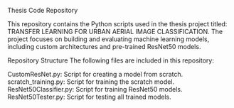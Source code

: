 Thesis Code Repository


This repository contains the Python scripts used in the thesis project titled: TRANSFER LEARNING FOR URBAN AERIAL
IMAGE CLASSIFICATION. The project focuses on building and evaluating machine learning models, including custom architectures and pre-trained ResNet50 models.

Repository Structure
The following files  are included in this repository:

CustomResNet.py: Script for creating a model from scratch.
scratch_training.py: Script for training the scratch model.
ResNet50Classifier.py: Script for training ResNet50 models.
ResNet50Tester.py: Script for testing all trained models.
